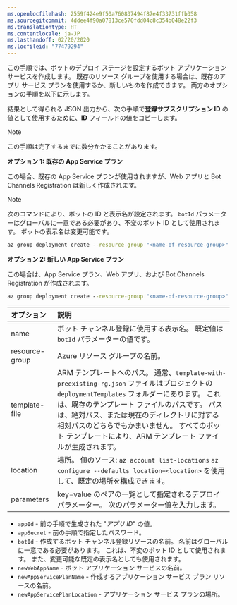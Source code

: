 ```yaml
---
ms.openlocfilehash: 2559f424e9f50a760837494f87e4f33731ffb358
ms.sourcegitcommit: 4ddee4f90a07813ce570fdd04c8c354b048e22f3
ms.translationtype: HT
ms.contentlocale: ja-JP
ms.lasthandoff: 02/20/2020
ms.locfileid: "77479294"
---
```

この手順では、ボットのデプロイ ステージを設定するボット アプリケーション サービスを作成します。 既存のリソース グループを使用する場合は、既存のアプリ サービス プランを使用するか、新しいものを作成できます。 両方のオプションの手順を以下に示します。

結果として得られる JSON 出力から、次の手順で**登録サブスクリプション ID** の値として使用するために、**ID** フィールドの値をコピーします。

> [!NOTE]
> この手順は完了するまでに数分かかることがあります。

**オプション 1: 既存の App Service プラン**

この場合、既存の App Service プランが使用されますが、Web アプリと Bot Channels Registration は新しく作成されます。

> [!NOTE]
> 次のコマンドにより、ボットの ID と表示名が設定されます。 `botId` パラメーターはグローバルに一意である必要があり、不変のボット ID として使用されます。 ボットの表示名は変更可能です。

```cmd
az group deployment create --resource-group "<name-of-resource-group>" --template-file "<path-to-template-with-preexisting-rg.json>" --parameters appId="<app-id-from-previous-step>" appSecret="<password-from-previous-step>" botId="<id or bot-app-service-name>" newWebAppName="<bot-app-service-name>" existingAppServicePlan="<name-of-app-service-plan>" appServicePlanLocation="<region-location-name>" --name "<bot-app-service-name>"
```

**オプション 2: 新しい App Service プラン**

この場合は、App Service プラン、Web アプリ、および Bot Channels Registration が作成されます。

```cmd
az group deployment create --resource-group "<name-of-resource-group>" --template-file "<path-to-template-with-preexisting-rg.json>" --parameters appId="<app-id-from-previous-step>" appSecret="<password-from-previous-step>" botId="<id or bot-app-service-name>" newWebAppName="<bot-app-service-name>" newAppServicePlanName="<name-of-app-service-plan>" appServicePlanLocation="<region-location-name>" --name "<bot-app-service-name>"
```

| オプション   | 説明 |
|:---------|:------------|
| name | ボット チャンネル登録に使用する表示名。 既定値は `botId` パラメーターの値です。|
| resource-group | Azure リソース グループの名前。 |
| template-file | ARM テンプレートへのパス。 通常、`template-with-preexisting-rg.json` ファイルはプロジェクトの `deploymentTemplates` フォルダーにあります。 これは、既存のテンプレート ファイルのパスです。 パスは、絶対パス、または現在のディレクトリに対する相対パスのどちらでもかまいません。 すべてのボット テンプレートにより、ARM テンプレート ファイルが生成されます。|
| location |場所。 値のソース: `az account list-locations` `az configure --defaults location=<location>` を使用して、既定の場所を構成できます。 |
| parameters | key=value のペアの一覧として指定されるデプロイ パラメーター。 次のパラメーター値を入力します。

- `appId` - 前の手順で生成された "*アプリ ID*" の値。
- `appSecret` - 前の手順で指定したパスワード。
- `botId` - 作成するボット チャンネル登録リソースの名前。 名前はグローバルに一意である必要があります。 これは、不変のボット ID として使用されます。 また、変更可能な既定の表示名としても使用されます。
- `newWebAppName` - ボット アプリケーション サービスの名前。
- `newAppServicePlanName` - 作成するアプリケーション サービス プラン リソースの名前。
- `newAppServicePlanLocation` - アプリケーション サービス プランの場所。